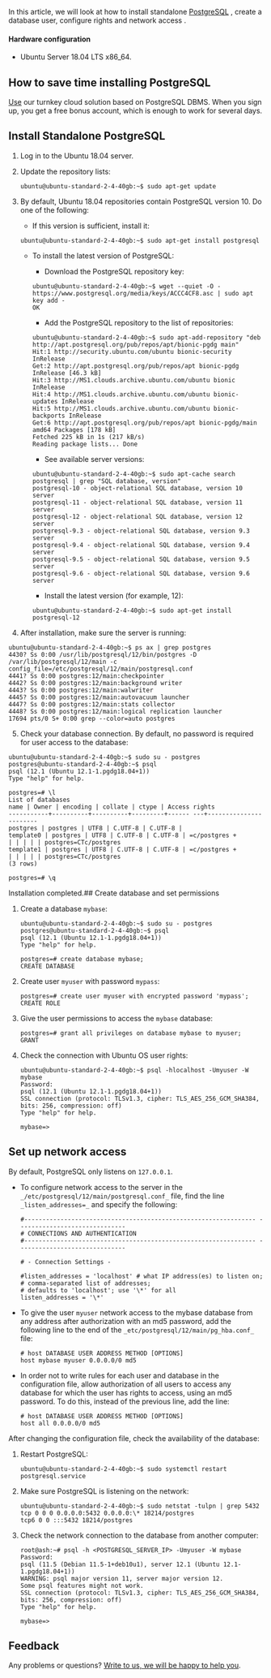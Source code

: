 In this article, we will look at how to install standalone [PostgreSQL](https://ru.wikipedia.org/wiki/PostgreSQL) [](https://postgrespro.ru/about), create a database user, configure rights and network access .

#### Hardware configuration

- Ubuntu Server 18.04 LTS x86_64.

## How to save time installing PostgreSQL

[Use](https://mcs.mail.ru/databases/) our turnkey cloud solution based on PostgreSQL DBMS. When you sign up, you get a free bonus account, which is enough to work for several days.

## Install Standalone PostgreSQL

1. Log in to the Ubuntu 18.04 server.
1. Update the repository lists:

    ```
    ubuntu@ubuntu-standard-2-4-40gb:~$ sudo apt-get update
    ```

1. By default, Ubuntu 18.04 repositories contain PostgreSQL version 10. Do one of the following:

    - If this version is sufficient, install it:

    ```
    ubuntu@ubuntu-standard-2-4-40gb:~$ sudo apt-get install postgresql
    ```

    - To install the latest version of PostgreSQL:
        - Download the PostgreSQL repository key:

        ```
        ubuntu@ubuntu-standard-2-4-40gb:~$ wget --quiet -O - https://www.postgresql.org/media/keys/ACCC4CF8.asc | sudo apt key add -
        OK
        ```

        - Add the PostgreSQL repository to the list of repositories:

        ```
        ubuntu@ubuntu-standard-2-4-40gb:~$ sudo apt-add-repository "deb http://apt.postgresql.org/pub/repos/apt/bionic-pgdg main"
        Hit:1 http://security.ubuntu.com/ubuntu bionic-security InRelease
        Get:2 http://apt.postgresql.org/pub/repos/apt bionic-pgdg InRelease [46.3 kB]
        Hit:3 http://MS1.clouds.archive.ubuntu.com/ubuntu bionic InRelease
        Hit:4 http://MS1.clouds.archive.ubuntu.com/ubuntu bionic-updates InRelease
        Hit:5 http://MS1.clouds.archive.ubuntu.com/ubuntu bionic-backports InRelease
        Get:6 http://apt.postgresql.org/pub/repos/apt bionic-pgdg/main amd64 Packages [178 kB]
        Fetched 225 kB in 1s (217 kB/s)
        Reading package lists... Done
        ```

        - See available server versions:

        ```
        ubuntu@ubuntu-standard-2-4-40gb:~$ sudo apt-cache search postgresql | grep "SQL database, version"
        postgresql-10 - object-relational SQL database, version 10 server
        postgresql-11 - object-relational SQL database, version 11 server
        postgresql-12 - object-relational SQL database, version 12 server
        postgresql-9.3 - object-relational SQL database, version 9.3 server
        postgresql-9.4 - object-relational SQL database, version 9.4 server
        postgresql-9.5 - object-relational SQL database, version 9.5 server
        postgresql-9.6 - object-relational SQL database, version 9.6 server
        ```

        - Install the latest version (for example, 12):

        ```
        ubuntu@ubuntu-standard-2-4-40gb:~$ sudo apt-get install postgresql-12
        ```

4. After installation, make sure the server is running:

```
ubuntu@ubuntu-standard-2-4-40gb:~$ ps ax | grep postgres
4430? Ss 0:00 /usr/lib/postgresql/12/bin/postgres -D /var/lib/postgresql/12/main -c config_file=/etc/postgresql/12/main/postgresql.conf
4441? Ss 0:00 postgres:12/main:checkpointer
4442? Ss 0:00 postgres:12/main:background writer
4443? Ss 0:00 postgres:12/main:walwriter
4445? Ss 0:00 postgres:12/main:autovacuum launcher
4447? Ss 0:00 postgres:12/main:stats collector
4448? Ss 0:00 postgres:12/main:logical replication launcher
17694 pts/0 S+ 0:00 grep --color=auto postgres
```

5. Check your database connection. By default, no password is required for user access to the database:

```
ubuntu@ubuntu-standard-2-4-40gb:~$ sudo su - postgres
postgres@ubuntu-standard-2-4-40gb:~$ psql
psql (12.1 (Ubuntu 12.1-1.pgdg18.04+1))
Type "help" for help.

postgres=# \l
List of databases
name | Owner | encoding | collate | ctype | Access rights
-----------+----------+----------+---------+------ ---+-----------------------
postgres | postgres | UTF8 | C.UTF-8 | C.UTF-8 |
template0 | postgres | UTF8 | C.UTF-8 | C.UTF-8 | =c/postgres +
| | | | | postgres=CTc/postgres
template1 | postgres | UTF8 | C.UTF-8 | C.UTF-8 | =c/postgres +
| | | | | postgres=CTc/postgres
(3 rows)

postgres=# \q
```

Installation completed.## Create database and set permissions

1. Create a database `mybase`:

    ```
    ubuntu@ubuntu-standard-2-4-40gb:~$ sudo su - postgres
    postgres@ubuntu-standard-2-4-40gb:~$ psql
    psql (12.1 (Ubuntu 12.1-1.pgdg18.04+1))
    Type "help" for help.

    postgres=# create database mybase;
    CREATE DATABASE
    ```

2. Create user `myuser` with password `mypass`:

    ```
    postgres=# create user myuser with encrypted password 'mypass';
    CREATE ROLE
    ```

3. Give the user permissions to access the `mybase` database:

    ```
    postgres=# grant all privileges on database mybase to myuser;
    GRANT
    ```

4. Check the connection with Ubuntu OS user rights:

    ```
    ubuntu@ubuntu-standard-2-4-40gb:~$ psql -hlocalhost -Umyuser -W mybase
    Password:
    psql (12.1 (Ubuntu 12.1-1.pgdg18.04+1))
    SSL connection (protocol: TLSv1.3, cipher: TLS_AES_256_GCM_SHA384, bits: 256, compression: off)
    Type "help" for help.

    mybase=>
    ```

## Set up network access

By default, PostgreSQL only listens on `127.0.0.1`.

- To configure network access to the server in the `_/etc/postgresql/12/main/postgresql.conf_` file, find the line `_listen_addresses=_` and specify the following:

    ```
    #---------------------------------------------------------------- ------------------------------
    # CONNECTIONS AND AUTHENTICATION
    #---------------------------------------------------------------- ------------------------------

    # - Connection Settings -

    #listen_addresses = 'localhost' # what IP address(es) to listen on;
    # comma-separated list of addresses;
    # defaults to 'localhost'; use '\*' for all
    listen_addresses = '\*'
    ```

- To give the user `myuser` network access to the mybase database from any address after authorization with an md5 password, add the following line to the end of the `_etc/postgresql/12/main/pg_hba.conf_` file:

    ```
    # host DATABASE USER ADDRESS METHOD [OPTIONS]
    host mybase myuser 0.0.0.0/0 md5
    ```

- In order not to write rules for each user and database in the configuration file, allow authorization of all users to access any database for which the user has rights to access, using an md5 password. To do this, instead of the previous line, add the line:

    ```
    # host DATABASE USER ADDRESS METHOD [OPTIONS]
    host all 0.0.0.0/0 md5
    ```

After changing the configuration file, check the availability of the database:

1. Restart PostgreSQL:

    ```
    ubuntu@ubuntu-standard-2-4-40gb:~$ sudo systemctl restart postgresql.service
    ```

2. Make sure PostgreSQL is listening on the network:

    ```
    ubuntu@ubuntu-standard-2-4-40gb:~$ sudo netstat -tulpn | grep 5432
    tcp 0 0 0 0.0.0.0:5432 0.0.0.0:\* 18214/postgres
    tcp6 0 0 :::5432 18214/postgres
    ```

3. Check the network connection to the database from another computer:

    ```
    root@ash:~# psql -h <POSTGRESQL_SERVER_IP> -Umyuser -W mybase
    Password:
    psql (11.5 (Debian 11.5-1+deb10u1), server 12.1 (Ubuntu 12.1-1.pgdg18.04+1))
    WARNING: psql major version 11, server major version 12.
    Some psql features might not work.
    SSL connection (protocol: TLSv1.3, cipher: TLS_AES_256_GCM_SHA384, bits: 256, compression: off)
    Type "help" for help.

    mybase=>
    ```

## Feedback

Any problems or questions? [Write to us, we will be happy to help you](https://mcs.mail.ru/help/contact-us).
